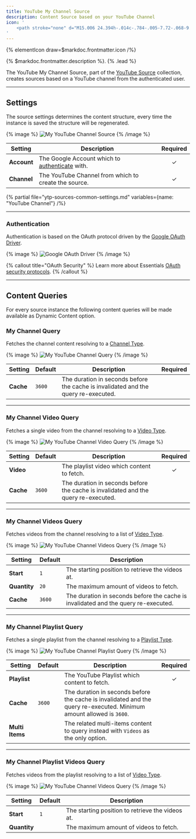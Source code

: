 ```yaml
---
title: YouTube My Channel Source
description: Content Source based on your YouTube Channel
icon: '
    <path stroke="none" d="M15.006 24.394h-.014c-.784-.005-7.72-.068-9.685-.6A4.018 4.018 0 012.48 20.97c-.515-1.93-.482-5.647-.478-5.944-.004-.295-.037-4.042.476-5.988l.002-.006c.366-1.358 1.474-2.474 2.824-2.844l.01-.003c1.943-.51 8.892-.573 9.678-.578h.014c.787.005 7.74.068 9.688.6a4.017 4.017 0 012.824 2.822c.533 1.947.484 5.703.478 6.02.004.312.035 3.995-.476 5.935l-.001.005a4.02 4.02 0 01-2.83 2.826l-.005.002c-1.942.51-8.892.573-9.678.578zM4.441 9.558c-.451 1.718-.408 5.417-.408 5.454v.027c-.014 1.026.034 3.997.409 5.404a1.98 1.98 0 001.394 1.39c1.45.392 7.099.516 9.163.53 2.07-.014 7.727-.134 9.166-.511a1.982 1.982 0 001.392-1.39c.375-1.427.422-4.384.408-5.403v-.032c.019-1.039-.018-4.044-.406-5.463l-.001-.004a1.982 1.982 0 00-1.396-1.393c-1.436-.393-7.093-.516-9.163-.53-2.068.014-7.72.134-9.163.51a2.037 2.037 0 00-1.395 1.41zm22.097 11.166zM12.41 19.113v-8.226L19.52 15l-7.11 4.113z"/>
'
---
```


{% elementIcon draw=$markdoc.frontmatter.icon /%}

{% $markdoc.frontmatter.description %}. {% .lead %}

The YouTube My Channel Source, part of the [YouTube Source](../youtube) collection, creates sources based on a YouTube channel from the authenticated user.

---

## Settings

The source settings determines the content structure, every time the instance is saved the structure will be regenerated.

{% image %}
![My YouTube Channel Source](/next/assets/ytp/sources/youtube-mychannel-config.webp)
{% /image %}

| Setting | Description | Required |
| ------- | ----------- | :------: |
| **Account** | The Google Account which to [authenticate](#authentication) with. | &#x2713; |
| **Channel** | The YouTube Channel from which to create the source. | &#x2713; |

{% partial file="ytp-sources-common-settings.md" variables={name: "YouTube Channel"} /%}

---

### Authentication

Authentication is based on the OAuth protocol driven by the [Google OAuth Driver](/essentials-for-yoothemepro/auth/drivers/google-oauth).

{% image %}
![Google OAuth Driver](/next/assets/ytp/auths/driver-google-oauth.webp)
{% /image %}

{% callout title="OAuth Security" %}
Learn more about Essentials [OAuth security protocols](/essentials-for-yoothemepro/oauth-keys-secrets#security).
{% /callout %}

---

## Content Queries

For every source instance the following content queries will be made available as Dynamic Content option.

### My Channel Query

Fetches the channel content resolving to a [Channel Type](../youtube#channel-type).

{% image %}
![My YouTube Channel Query](/next/assets/ytp/sources/youtube-mychannel.webp)
{% /image %}

| Setting | Default | Description | Required |
| ------- | ------- | ----------- | :------: |
| **Cache** | `3600` | The duration in seconds before the cache is invalidated and the query re-executed. |

---

### My Channel Video Query

Fetches a single video from the channel resolving to a [Video Type](../youtube#video-type).

{% image %}
![My YouTube Channel Video Query](/next/assets/ytp/sources/youtube-mychannel-video.webp)
{% /image %}

| Setting | Default | Description | Required |
| ------- | ------- | ----------- | :------: |
| **Video** | | The playlist video which content to fetch. | &#x2713; |
| **Cache** | `3600` | The duration in seconds before the cache is invalidated and the query re-executed. |

---

### My Channel Videos Query

Fetches videos from the channel resolving to a list of [Video Type](../youtube#video-type).

{% image %}
![My YouTube Channel Videos Query](/next/assets/ytp/sources/youtube-mychannel-videos.webp)
{% /image %}

| Setting | Default | Description |
| ------- | ------- | ----------- |
| **Start** | `1` | The starting position to retrieve the videos at. |
| **Quantity** | `20` | The maximum amount of videos to fetch. |
| **Cache** | `3600` | The duration in seconds before the cache is invalidated and the query re-executed. |

---

### My Channel Playlist Query

Fetches a single playlist from the channel resolving to a [Playlist Type](../youtube#playlist-type).

{% image %}
![My YouTube Channel Playlist Query](/next/assets/ytp/sources/youtube-mychannel-playlist.webp)
{% /image %}

| Setting | Default | Description | Required |
| ------- | ------- | ----------- | :------: |
| **Playlist** | | The YouTube Playlist which content to fetch. | &#x2713; |
| **Cache** | `3600` | The duration in seconds before the cache is invalidated and the query re-executed. Minimum amount allowed is `3600`. |
| **Multi Items** | | The related multi-items content to query instead with `Videos` as the only option. |

---

### My Channel Playlist Videos Query

Fetches videos from the playlist resolving to a list of [Video Type](../youtube#video-type).

{% image %}
![My YouTube Channel Videos Query](/next/assets/ytp/sources/youtube-mychannel-playlist-videos.webp)
{% /image %}

| Setting | Default | Description |
| ------- | ------- | ----------- |
| **Start** | `1` | The starting position to retrieve the videos at. |
| **Quantity** | | The maximum amount of videos to fetch. |
